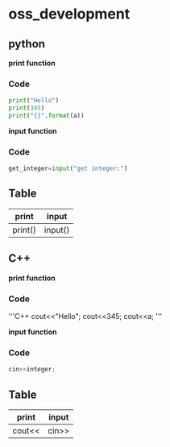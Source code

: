 # oss_development

## python

**print function**

### Code
```python
print("Hello")
print(345)
print("{}".format(a))
```

**input function**

### Code
```python
get_integer=input("get integer:")
```

## Table
print | input
----- | -----
print() | input()


## C++

**print function**

### Code
'''C++
cout<<"Hello";
cout<<345;
cout<<a;
'''

**input function**

### Code
```C++
cin>>integer;
```

## Table
print | input
----- | -----
cout<< | cin>>
